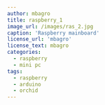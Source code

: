 ```yaml
---
author: mbagro
title: raspberry_1
image_url: /images/ras_2.jpg
caption: 'Raspberry mainboard'
license_url: 'mbagro'
license_text: mbagro
categories:
  - raspberry
  - mini pc
tags:
  - raspberry
  - arduino
  - orchid
---
```

